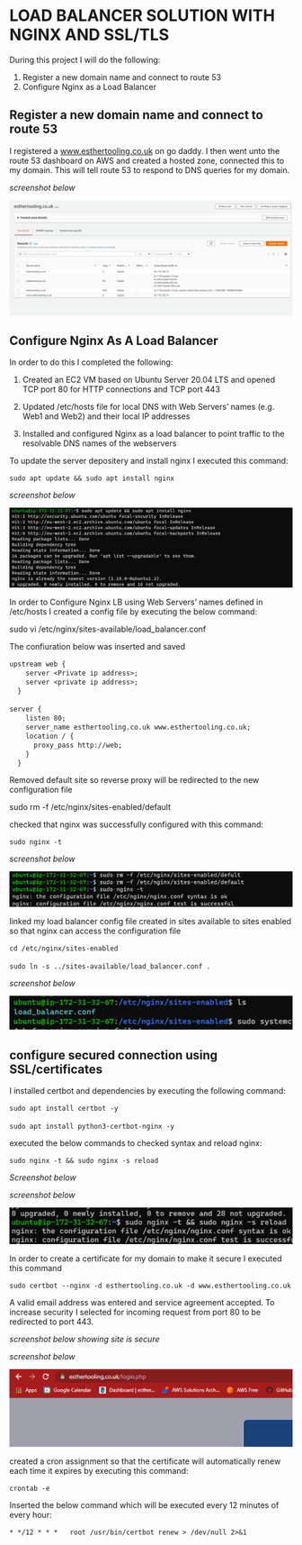 # __LOAD BALANCER SOLUTION WITH NGINX AND SSL/TLS__

During this project I will do the following:

1. Register a new domain name and connect to route 53
1. Configure Nginx as a Load Balancer

## Register a new domain name and connect to route 53

I registered a www.esthertooling.co.uk on go daddy. I then went unto the route 53 dashboard on AWS and created a hosted zone, connected this to my domain. This will tell route 53 to respond to DNS queries for my domain.  

*screenshot below*

![pic1](./images/pic1.png)

## Configure Nginx As A Load Balancer

In order to do this I completed the following:

1. Created an EC2 VM based on Ubuntu Server 20.04 LTS and opened TCP port 80 for HTTP connections and TCP port 443

1. Updated /etc/hosts file for local DNS with Web Servers’ names (e.g. Web1 and Web2) and their local IP addresses

1. Installed and configured Nginx as a load balancer to point traffic to the resolvable DNS names of the webservers

To update the server depositery and install nginx I executed this command:

```
sudo apt update && sudo apt install nginx
```

*screenshot below*

![pic2](./images/pic2.png)

In order to Configure Nginx LB using Web Servers’ names defined in  /etc/hosts I created a config file by executing the below command:

sudo vi /etc/nginx/sites-available/load_balancer.conf  

The confiuration below was inserted and saved 

```
upstream web {
    server <Private ip address>;
    server <private ip address>;
  }

server {
    listen 80;
    server_name esthertooling.co.uk www.esthertooling.co.uk;
    location / {
      proxy_pass http://web;
    }
  }

  ```

Removed default site so reverse proxy will be redirected to the new configuration file 

sudo rm -f /etc/nginx/sites-enabled/default

checked that nginx was successfully configured with this command: 

```
sudo nginx -t
```
*screenshot below*

![pic3](./images/pic3.png)

linked my load balancer config file created in sites available to sites enabled so that nginx can access the configuration file

```
cd /etc/nginx/sites-enabled 

sudo ln -s ../sites-available/load_balancer.conf . 
```
*screenshot below*

![pic4](./images/pic4.png)
                                                            


  ## configure secured connection using SSL/certificates                                                      

I installed certbot and dependencies by executing the following command: 

```
sudo apt install certbot -y

sudo apt install python3-certbot-nginx -y

```

executed the below commands to checked syntax and reload nginx:

```
sudo nginx -t && sudo nginx -s reload
```

*Screenshot below*

*screenshot below*

![pic5](./images/pic5.png)


In order to create a certificate for my domain to make it secure I executed this command 

```
sudo certbot --nginx -d esthertooling.co.uk -d www.esthertooling.co.uk
```

A valid email address was entered and service agreement accepted. To increase security I selected for incoming request from port 80 to be redirected to port 443.

*screenshot below showing site is secure*

*screenshot below*

![pic6](./images/pic6.png)

created a cron assignment so that the certificate will automatically renew each time it expires by executing this command:

```
crontab -e
```
Inserted the below command which will be executed every 12 minutes of every hour:

```
* */12 * * *   root /usr/bin/certbot renew > /dev/null 2>&1
```
